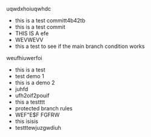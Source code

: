 
uqwdxhoiuqwhdc
- this is a test committ4b42tb
- this is a test commit
- THIS IS A efe
- WEVWEVV
- this a test to see if the main branch condition works

weufhiuwerfoi
- this is a test
- test demo 1
- this is a demo 2
- juhfd
- ufh2oif2pouif
- this a testttt
- protected branch rules
- WEF"E$F  FGFRW
- this isisis
- testttewjuzgwdiuh

